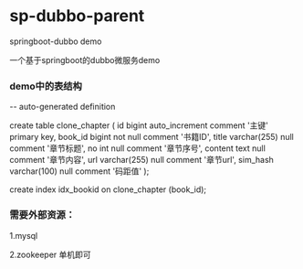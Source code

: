 # sp-dubbo-parent
springboot-dubbo demo

一个基于springboot的dubbo微服务demo

### demo中的表结构
-- auto-generated definition

create table clone_chapter
(
    id       bigint auto_increment comment '主键'
        primary key,
    book_id  bigint       not null comment '书籍ID',
    title    varchar(255) null comment '章节标题',
    no       int          null comment '章节序号',
    content  text         null comment '章节内容',
    url      varchar(255) null comment '章节url',
    sim_hash varchar(100) null comment '码距值'
);

create index idx_bookid
    on clone_chapter (book_id);


### 需要外部资源：
1.mysql

2.zookeeper 单机即可
